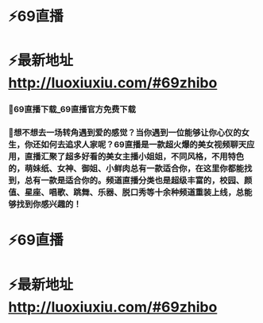 # ⚡69直播
# ⚡最新地址 http://luoxiuxiu.com/#69zhibo

### 👋69直播下载_69直播官方免费下载

### 👋想不想去一场转角遇到爱的感觉？当你遇到一位能够让你心仪的女生，你还如何去追求人家呢？69直播是一款超火爆的美女视频聊天应用，直播汇聚了超多好看的美女主播小姐姐，不同风格，不用特色的，萌妹纸、女神、御姐、小鲜肉总有一款适合你，在这里你都能找到，总有一款是适合你的。频道直播分类也是超级丰富的，校园、颜值、星座、唱歌、跳舞、乐器、脱口秀等十余种频道重装上线，总能够找到你感兴趣的！

# ⚡69直播
# ⚡最新地址 http://luoxiuxiu.com/#69zhibo
